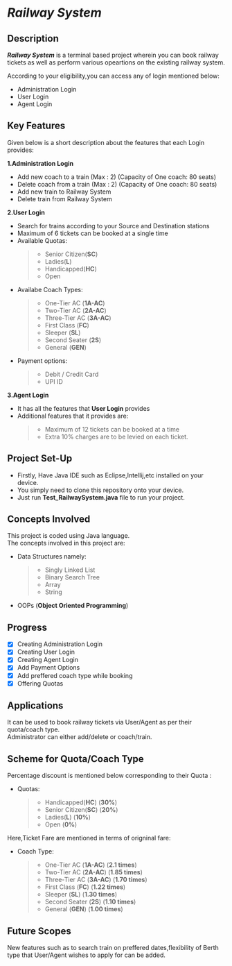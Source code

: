# ***Railway System***
## Description
***Railway System*** is a terminal based project wherein you can book railway tickets as well as perform various opeartions on the existing railway system.  
  
  According to your eligibility,you can access any of login mentioned below: 
  * Administration Login
  * User Login
  * Agent Login
## Key Features
Given below is a short description about the features that each Login provides:  
  
**1.Administration Login**    
 * Add new coach to a train (Max : 2) (Capacity of One coach: 80 seats) 
 * Delete coach from a train (Max : 2) (Capacity of One coach: 80 seats)
 * Add new train to Railway System
 * Delete train from Railway System
  
**2.User Login**  
* Search for trains according to your Source and Destination stations
* Maximum of 6 tickets can be booked at a single time
* Available Quotas: 
  > * Senior Citizen(**SC**)
  > * Ladies(**L**)
  > * Handicapped(**HC**) 
  > * Open
* Availabe Coach Types:
  > * One-Tier AC (**1A-AC**)
  > * Two-Tier AC (**2A-AC**)
  > * Three-Tier AC (**3A-AC**)
  > * First Class (**FC**)
  > * Sleeper (**SL**)
  > * Second Seater (**2S**)
  > * General (**GEN**)  
* Payment options:
  > * Debit / Credit Card
  > * UPI ID
 
**3.Agent Login**
* It has all the features that **User Login** provides
* Additional features that it provides are:
  > * Maximum of 12 tickets can be booked at a time
  > * Extra 10% charges are to be levied on each ticket.
## Project Set-Up
* Firstly, Have Java IDE such as Eclipse,Intellij,etc installed on your device.  
* You simply need to clone this repository onto your device.
* Just run **Test_RailwaySystem.java** file to run your project.
## Concepts Involved
This project is coded using Java language.  
The concepts involved in this project are:
* Data Structures namely:
  > * Singly Linked List
  > * Binary Search Tree
  > * Array
  > * String
* OOPs (**Object Oriented Programming**)
## Progress
- [x] Creating Administration Login
- [x]  Creating User Login
- [x]  Creating Agent Login
- [x]  Add Payment Options
- [x]  Add preffered coach type while booking
- [x]  Offering Quotas 

## Applications  
It can be used to book railway tickets via User/Agent as per their quota/coach type.  
Administrator can either add/delete or coach/train.  
## Scheme for Quota/Coach Type
Percentage discount is mentioned below corresponding to their Quota :
* Quotas:
  > * Handicapped(**HC**) (**30%**)
  > * Senior Citizen(**SC**) (**20%**)
  > * Ladies(**L**) (**10%**)
  > * Open (**0%**)

Here,Ticket Fare are mentioned in terms of origninal fare:
* Coach Type:
  > * One-Tier AC (**1A-AC**) (**2.1 times**)
  > * Two-Tier AC (**2A-AC**) (**1.85 times**)
  > * Three-Tier AC (**3A-AC**) (**1.70 times**)
  > * First Class (**FC**) (**1.22 times**)
  > * Sleeper (**SL**) (**1.30 times**)
  > * Second Seater (**2S**) (**1.10 times**)
  > * General (**GEN**) (**1.00 times**)
## Future Scopes
New features such as to search train on preffered dates,flexibility of Berth type that User/Agent wishes to apply for can be added.

